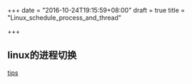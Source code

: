 +++
date = "2016-10-24T19:15:59+08:00"
draft = true
title = "Linux_schedule_process_and_thread"

+++


linux的进程切换
---------------------

[tips](http://www.cnblogs.com/kkshaq/p/4547725.html)
